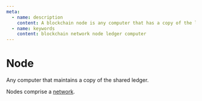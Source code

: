 ```yaml
---
meta:
  - name: description
    content: A blockchain node is any computer that has a copy of the ledger of a blockchain network.
  - name: keywords
    content: blockchain network node ledger computer
---
```


# Node

Any computer that maintains a copy of the shared ledger.

Nodes comprise a [network](/glossary/network).